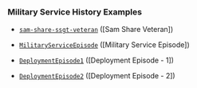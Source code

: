 ### Military Service History Examples

* [`sam-share-ssgt-veteran`](Patient-sam-share-ssgt-veteran.html) ([Sam Share Veteran])

* [`MilitaryServiceEpisode`](Observation-MilitaryServiceEpisode1.html) ([Military Service Episode])

* [`DeploymentEpisode1`](Observation-DeploymentEpisode1.html) ([Deployment Episode - 1])

* [`DeploymentEpisode2`](Observation-DeploymentEpisode2.html) ([Deployment Episode - 2])
